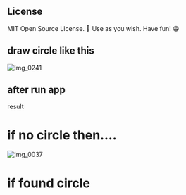 

## License
MIT Open Source License. 🧞 Use as you wish. Have fun! 😁

## draw circle like this
![img_0241](https://user-images.githubusercontent.com/24381148/34867587-aae8c6dc-f7a6-11e7-864d-81d01de997f6.JPG)


## after run app 
result

# if no circle then....
![img_0037](https://user-images.githubusercontent.com/24381148/34868253-1dc95a52-f7a9-11e7-9925-14c07dc85303.PNG)

# if found circle

